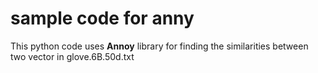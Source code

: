 # sample code for anny

This python code uses **Annoy** library for finding the similarities between two vector in glove.6B.50d.txt






